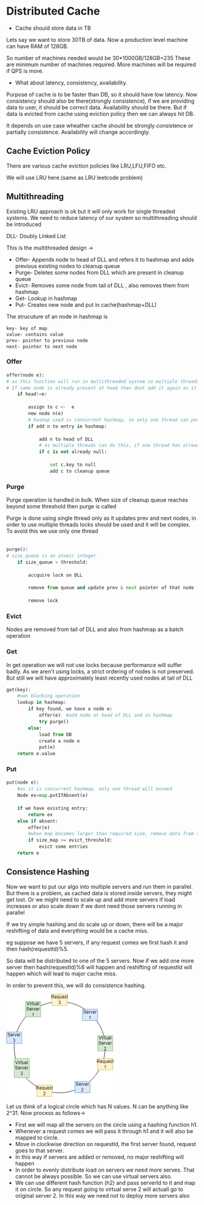 
# Distributed Cache

- Cache should store data in TB

Lets say we want to store 30TB of data. Now a production
level machine can have RAM of 128GB.

So number of machines needed would be 30*1000GB/128GB=235
These are minimum number of machines required. More machines will be required
if QPS is more.

- What about latency, consistency, availability.

Purpose of cache is to be faster than DB, so it should have low latency.
Now consistency should also be there(strongly consistence), if we are providing data to user, it should be correct data.
Availability should be there. But if data is evicted from cache using eviction policy then we can always hit DB.

It depends on use case wheather cache should be strongly consistence or partially consistence. Availability will change accordingly.


## Cache Eviction Policy

There are various cache eviction policies like LRU,LFU,FIFO etc.

We will use LRU here.(same as LRU leetcode problem)

## Multithreading
Existing LRU approach is ok but it will only work for single threaded systems.
We need to reduce latency of our system so multithreading should be introduced

DLL- Doubly Linked List

This is the multithreaded design ->
- Offer- Appends node to head of DLL and refers it to hashmap and adds previous existing nodes to cleanup queue
- Purge- Deletes some nodes from DLL which are present in cleanup queue
- Evict- Removes some node from tail of DLL , also removes them from hashmap
- Get- Lookup in hashmap
- Put- Creates new node and put in cache(hashmap+DLL)

The strucuture of an node in hashmap is
```
key- key of map
value- contains value 
prev- pointer to previous node
next- pointer to next node 
```

### Offer

```python
offer(node e):
# as this function will run in multithreaded system so multiple threads can access same function at same time.
# If same node is already present at head then dont add it again as it will contain duplicates
    if head!=e:  

        assign to c <-  e
        new node n(e)    
        # hasmap used is concurrent hashmap, so only one thread can perform write operation for same bucket
        if add n to entry in hashmap:

            add n to head of DLL
            # as multiple threads can do this, if one thread has already marked for cleanup then no need to do it again
            if c is not already null:

                set c.key to null
                add c to cleanup queue

```

### Purge
Purge operation is handled in bulk. When size of cleanup queue reaches beyond some threshold then purge is called

Purge is done using single thread only as it updates prev and next nodes, in order to use multiple threads
locks should be used and it will be complex. To avoid this we use only one thread

```python

purge():
# size_queue is an atomic integer
    if size_queue > threshold:
        
        accquire lock on DLL

        remove from queue and update prev & next pointer of that node

        remove lock
```

### Evict 
Nodes are removed from tail of DLL and also from hashmap as a batch operation

### Get
In get operation we will not use locks because performance will
suffer badly. As we aren't using locks, a strict ordering of nodes
is not preserved. But still we will have approximately least recently used nodes at tail of DLL

```python
get(key):
    #non blocking operation
    lookup in hashmap:
        if key found, we have a node e:
            offer(e)  #add node at head of DLL and in hashmap
            try purge()
        else:
            load from DB 
            create a node e
            put(e)
    return e.value
```

### Put
```python
put(node e):
    #as it is concurrent hashmap, only one thread will exceed
    Node ex=map.putIfAbsent(e)

    if we have existing entry:
        return ex
    else if absent:
        offer(e)
        #when map becomes larger than required size, remove data from tail and hashmap
        if size_map >= evict_threshold:
            evict some entries
    return e
```


## Consistence Hashing

Now we want to put our algo into multiple servers and run them in parallel.
But there is a problem, as cached data is stored inside servers, they might get lost.
Or we might need to scale up and add more servers if load increases or also scale down if we dont need those servers running in parallel

If we try simple hashing and do scale up or down, there will be a major reshifting of data and everything would be a cache miss.

eg suppose we have 5 servers, if any request comes we first hash it and then hash(requestId)%5.

So data will be distributed to one of the 5 servers. Now if we add one more server then hash(requestId)%6 will happen
and reshifting of requestId will happen which will lead to major cache miss.


In order to prevent this, we will do consistence hashing.

![alt text](https://github.com/sidhant293/Essential-Algorithms/blob/main/System%20Design/Images/consistence_hashing_distributed_cache.drawio.png)



Let us think of a logical circle which has N values. N can be anything like 2^31. Now process as follows->

- First we will map all the servers on the circle using a hashing function h1.
- Whenever a request comes we will pass it through h1 and it will also be mapped to circle.
- Move in clockwise direction on requestId, the first server found, request goes to that server.
- In this way if servers are added or removed, no major reshifting will happen
- In order to evenly distribute load on servers we need more serves. That cannot be always possible. So we can use virtual servers also.
- We can use different hash function (h2) and pass serverId to it and map it on circle. So any request going to virtual serve 2 will actuall go to original server 2. In this way we need not to deploy more servers also

